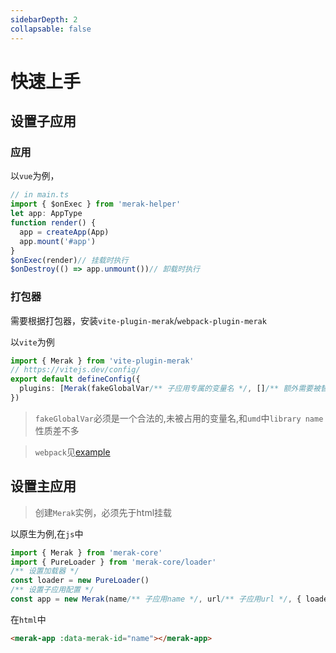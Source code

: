 ```yaml
---
sidebarDepth: 2
collapsable: false
---
```


# 快速上手


## 设置子应用
### 应用  

以`vue`为例，
```ts
// in main.ts
import { $onExec } from 'merak-helper'
let app: AppType
function render() {
  app = createApp(App)
  app.mount('#app')
}
$onExec(render)// 挂载时执行
$onDestroy(() => app.unmount())// 卸载时执行
```  

### 打包器
需要根据打包器，安装`vite-plugin-merak`/`webpack-plugin-merak `  

以`vite`为例
```ts
import { Merak } from 'vite-plugin-merak'
// https://vitejs.dev/config/
export default defineConfig({
  plugins: [Merak(fakeGlobalVar/** 子应用专属的变量名 */, []/** 额外需要被替换的全局变量 */,)],
})
```
> `fakeGlobalVar`必须是一个合法的,未被占用的变量名,和`umd`中`library name`性质差不多

> `webpack`见[example]()


## 设置主应用
> 创建`Merak`实例，必须先于html挂载

以原生为例,在`js`中
```ts
import { Merak } from 'merak-core'
import { PureLoader } from 'merak-core/loader'
/** 设置加载器 */
const loader = new PureLoader()
/** 设置子应用配置 */
const app = new Merak(name/** 子应用name */, url/** 子应用url */, { loader })
```
在`html`中
```html
<merak-app :data-merak-id="name"></merak-app>
```



